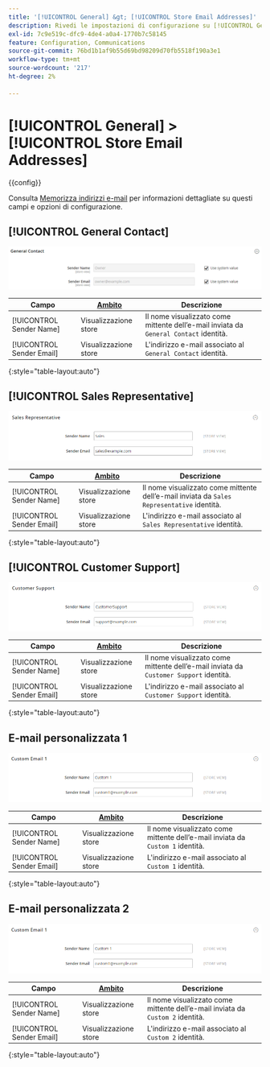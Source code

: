 ```yaml
---
title: '[!UICONTROL General] &gt; [!UICONTROL Store Email Addresses]'
description: Rivedi le impostazioni di configurazione su [!UICONTROL General] &gt; [!UICONTROL Store Email Addresses] pagina dell’amministratore di Commerce.
exl-id: 7c9e519c-dfc9-4de4-a0a4-1770b7c58145
feature: Configuration, Communications
source-git-commit: 76bd1b1af9b55d69bd98209d70fb5518f190a3e1
workflow-type: tm+mt
source-wordcount: '217'
ht-degree: 2%

---
```


# [!UICONTROL General] > [!UICONTROL Store Email Addresses]

{{config}}

Consulta [Memorizza indirizzi e-mail](../../getting-started/store-details.md#store-email-addresses) per informazioni dettagliate su questi campi e opzioni di configurazione.

## [!UICONTROL General Contact]

![Memorizza indirizzi e-mail > Contatto generale](./assets/store-email-addresses-general-contact.png)<!-- zoom -->

| Campo | [Ambito](../../getting-started/websites-stores-views.md#scope-settings) | Descrizione |
|--- |--- |--- |
| [!UICONTROL Sender Name] | Visualizzazione store | Il nome visualizzato come mittente dell’e-mail inviata da `General Contact` identità. |
| [!UICONTROL Sender Email] | Visualizzazione store | L&#39;indirizzo e-mail associato al `General Contact` identità. |

{:style=&quot;table-layout:auto&quot;}

## [!UICONTROL Sales Representative]

![Indirizzi e-mail store > Rappresentante commerciale](./assets/store-email-addresses-sales-rep.png)<!-- zoom -->

| Campo | [Ambito](../../getting-started/websites-stores-views.md#scope-settings) | Descrizione |
|--- |--- |--- |
| [!UICONTROL Sender Name] | Visualizzazione store | Il nome visualizzato come mittente dell’e-mail inviata da `Sales Representative` identità. |
| [!UICONTROL Sender Email] | Visualizzazione store | L&#39;indirizzo e-mail associato al `Sales Representative` identità. |

{:style=&quot;table-layout:auto&quot;}

## [!UICONTROL Customer Support]

![Memorizza indirizzi e-mail > Assistenza clienti](./assets/store-email-addresses-customer-support.png)<!-- zoom -->

| Campo | [Ambito](../../getting-started/websites-stores-views.md#scope-settings) | Descrizione |
|--- |--- |--- |
| [!UICONTROL Sender Name] | Visualizzazione store | Il nome visualizzato come mittente dell’e-mail inviata da `Customer Support` identità. |
| [!UICONTROL Sender Email] | Visualizzazione store | L&#39;indirizzo e-mail associato al `Customer Support` identità. |

{:style=&quot;table-layout:auto&quot;}

## E-mail personalizzata 1

![Archivia indirizzi e-mail > E-mail personalizzata 1](./assets/store-email-addresses-custom-email1.png)<!-- zoom -->

| Campo | [Ambito](../../getting-started/websites-stores-views.md#scope-settings) | Descrizione |
|--- |--- |--- |
| [!UICONTROL Sender Name] | Visualizzazione store | Il nome visualizzato come mittente dell’e-mail inviata da `Custom 1` identità. |
| [!UICONTROL Sender Email] | Visualizzazione store | L&#39;indirizzo e-mail associato al `Custom 1` identità. |

{:style=&quot;table-layout:auto&quot;}

## E-mail personalizzata 2

![Archivia indirizzi e-mail > E-mail personalizzata 2](./assets/store-email-addresses-custom-email1.png)<!-- zoom -->

| Campo | [Ambito](../../getting-started/websites-stores-views.md#scope-settings) | Descrizione |
|--- |--- |--- |
| [!UICONTROL Sender Name] | Visualizzazione store | Il nome visualizzato come mittente dell’e-mail inviata da `Custom 2` identità. |
| [!UICONTROL Sender Email] | Visualizzazione store | L&#39;indirizzo e-mail associato al `Custom 2` identità. |

{:style=&quot;table-layout:auto&quot;}
